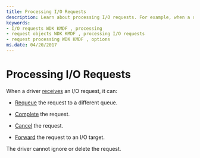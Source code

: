 ```yaml
---
title: Processing I/O Requests
description: Learn about processing I/O requests. For example, when a driver receives an I/O request it can requeue, complete, or cancel a request.
keywords:
- I/O requests WDK KMDF , processing
- request objects WDK KMDF , processing I/O requests
- request processing WDK KMDF , options
ms.date: 04/20/2017
---
```


# Processing I/O Requests





When a driver [receives](receiving-i-o-requests.md) an I/O request, it can:

-   [Requeue](requeuing-i-o-requests.md) the request to a different queue.

-   [Complete](completing-i-o-requests.md) the request.

-   [Cancel](canceling-i-o-requests.md) the request.

-   [Forward](forwarding-i-o-requests.md) the request to an I/O target.

The driver cannot ignore or delete the request.

 

 





